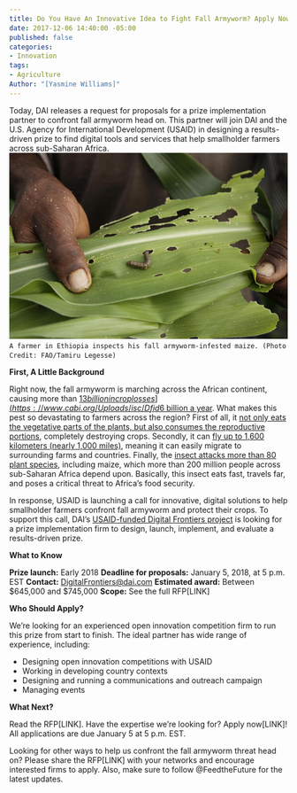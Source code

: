 ```yaml
---
title: Do You Have An Innovative Idea to Fight Fall Armyworm? Apply Now
date: 2017-12-06 14:40:00 -05:00
published: false
categories:
- Innovation
tags:
- Agriculture
Author: "[Yasmine Williams]"
---
```


Today, DAI releases a request for proposals for a prize implementation partner to confront fall armyworm head on. This partner will join DAI and the U.S. Agency for International Development (USAID) in designing a results-driven prize to find digital tools and services that help smallholder farmers across sub-Saharan Africa.
![34880771941_a99698095a_z-089e50.jpg](/uploads/34880771941_a99698095a_z-089e50.jpg)
`A farmer in Ethiopia inspects his fall armyworm-infested maize. (Photo Credit: FAO/Tamiru Legesse)`

**First, A Little Background**

Right now, the fall armyworm is marching across the African continent, causing more than [$13 billion in crop losses](https://www.cabi.org/Uploads/isc/Dfid%20Faw%20Inception%20Report04may2017final.pdf). If left unchecked, this insect could continue to cost [$6 billion a year](https://www.theguardian.com/global-development/2017/oct/25/invasion-of-maize-eating-caterpillars-worsens-hunger-crisis-in-africa-fall-armyworm). What makes this pest so devastating to farmers across the region? First of all, it [not only eats the vegetative parts of the plants, but also consumes the reproductive portions](https://www.brookings.edu/blog/africa-in-focus/2017/06/07/fall-armyworm-outbreaks-in-the-sadc-region-how-to-respond/), completely destroying crops. Secondly, it can [fly up to 1,600 kilometers (nearly 1,000 miles)](https://www.brookings.edu/blog/africa-in-focus/2017/06/07/fall-armyworm-outbreaks-in-the-sadc-region-how-to-respond/), meaning it can easily migrate to surrounding farms and countries. Finally, the [insect attacks more than 80 plant species](http://www.cimmyt.org/press_release/multi-pronged-approach-key-for-effectively-defeating-fall-armyworm-in-africa/), including maize, which more than 200 million people across sub-Saharan Africa depend upon. Basically, this insect eats fast, travels far, and poses a critical threat to Africa’s food security.

In response, USAID is launching a call for innovative, digital solutions to help smallholder farmers confront fall armyworm and protect their crops. To support this call, DAI’s [USAID-funded Digital Frontiers project](https://www.dai.com/our-work/projects/worldwide-digital-frontiers-df) is looking for a prize implementation firm to design, launch, implement, and evaluate a results-driven prize.

**What to Know**

**Prize launch:** Early 2018
**Deadline for proposals:** January 5, 2018, at 5 p.m. EST
**Contact:** DigitalFrontiers@dai.com
**Estimated award:** Between $645,000 and $745,000
**Scope:** See the full RFP\[LINK\]

**Who Should Apply?**

We’re looking for an experienced open innovation competition firm to run this prize from start to finish. The ideal partner has wide range of experience, including:

* Designing open innovation competitions with USAID
* Working in developing country contexts
* Designing and running a communications and outreach campaign
* Managing events

**What Next?**

Read the RFP\[LINK\]. Have the expertise we’re looking for? Apply now\[LINK\]! All applications are due January 5 at 5 p.m. EST.

Looking for other ways to help us confront the fall armyworm threat head on? Please share the RFP\[LINK\] with your networks and encourage interested firms to apply. Also, make sure to follow @FeedtheFuture for the latest updates.